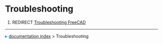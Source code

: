 # Troubleshooting
1.  REDIRECT [Troubleshooting FreeCAD](Troubleshooting_FreeCAD.md)



---
![](images/Right_arrow.png) [documentation index](../README.md) > Troubleshooting

